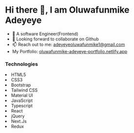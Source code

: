 
<h1> Hi there 👋, I am Oluwafunmike Adeyeye </h1>


<ul>
  <li>🏢 A software Engineer(Frontend)</li>
  <li>👯 Looking forward to collaborate on Github</li>
  <li>📫 Reach out to me: <a href="mailto:adeyeyeoluwafunmike1@gmail.com">adeyeyeoluwafunmike1@gmail.com<a></li>
  <li>My Portfolio: <a href="https://oluwafunmike-adeyeye-portfolio.netlify.app/">oluwafunmike-adeyeye-portfolio.netlify.app<a></li>
</ul>


<h3>Technologies</h3>
<div>
  <li>HTML5</li>
  <li>CSS3</li>
  <li>Bootstrap</li>
  <li>Tailwind CSS</li>
  <li>Material UI</li>
  <li>JavaScript</li>
  <li>Typescript</li>
  <li>React</li>
  <li>jQuery</li>
  <li>Next.Js</li>
  <li>Redux</li>
</div>


